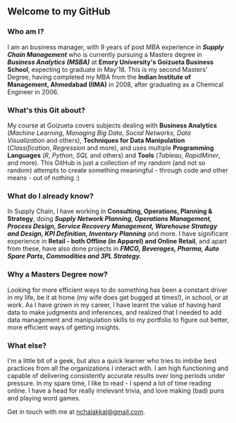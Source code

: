 ## Welcome to my GitHub

### Who am I?

I am an business manager, with 9 years of post MBA experience in **_Supply Chain Management_** who is currently pursuing a Masters degree in **_Business Analytics (MSBA)_** at **Emory University's Goizueta Business School**, expecting to graduate in May'18. This is my second Masters' Degree, having completed my MBA from the **Indian Institute of Management, Ahmedabad (IIMA)** in 2008, after graduating as a Chemical Engineer in 2006.

### What's this Git about?

My course at Goizueta covers subjects dealing with **Business Analytics** (*Machine Learning*, *Managing Big Data*, *Social Networks*, *Data Visualization* and others), **Techniques for Data Manipulation** (*Classification*, *Regression* and more), and uses multiple **Programming Languages** (*R*, *Python*, *SQL* and others) and **Tools** (*Tableau*, *RapidMiner*, and more). This GitHub is just a collection of my random (and not so random) attempts to create something meaningful - through code and other means - out of nothing :)

### What do I already know?

In Supply Chain, I have working in **Consulting, Operations, Planning & Strategy**, doing **_Supply Network Planning, Operations Management, Process Design, Service Recovery Management, Warehouse Strategy and Design, KPI Definition, Inventory Planning_** and more. I have significant experience in **Retail - both Offline (in Apparel) and Online Retail**, and apart from these, have also done projects in **_FMCG, Beverages, Pharma, Auto Spare Parts, Commodities and 3PL Strategy._**

### Why a Masters Degree now?

Looking for more efficient ways to do something has been a constant driver in my life, be it at home (my wife does get bugged at times!), in school, or at work. As I have grown in my career, I have learnt the value of having hard data to make judgments and inferences, and realized that I needed to add data management and manipulation skills to my portfolio to figure out better, more efficient ways of getting insights. 

### What else?

I'm a little bit of a geek, but also a quick learner who tries to imbibe best practices from all the organizations I interact with. I am high functioning and capable of delivering consistently accurate results over long periods under pressure. In my spare time, I like to read - I spend a lot of time reading online. I have a head for really irrelevant trivia, and love making (bad) puns and playing word games.

Get in touch with me at nchalakkal@gmail.com.
